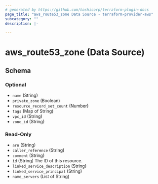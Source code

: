 ```yaml
---
# generated by https://github.com/hashicorp/terraform-plugin-docs
page_title: "aws_route53_zone Data Source - terraform-provider-aws"
subcategory: ""
description: |-
  
---
```


# aws_route53_zone (Data Source)





<!-- schema generated by tfplugindocs -->
## Schema

### Optional

- `name` (String)
- `private_zone` (Boolean)
- `resource_record_set_count` (Number)
- `tags` (Map of String)
- `vpc_id` (String)
- `zone_id` (String)

### Read-Only

- `arn` (String)
- `caller_reference` (String)
- `comment` (String)
- `id` (String) The ID of this resource.
- `linked_service_description` (String)
- `linked_service_principal` (String)
- `name_servers` (List of String)
